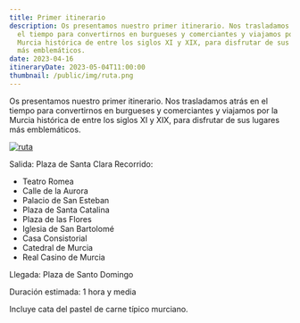 ```yaml
---
title: Primer itinerario
description: Os presentamos nuestro primer itinerario. Nos trasladamos atrás en
  el tiempo para convertirnos en burgueses y comerciantes y viajamos por la
  Murcia histórica de entre los siglos XI y XIX, para disfrutar de sus lugares
  más emblemáticos.
date: 2023-04-16
itineraryDate: 2023-05-04T11:00:00
thumbnail: /public/img/ruta.png
---
```


Os presentamos nuestro primer itinerario. Nos trasladamos atrás en el tiempo para convertirnos en burgueses y comerciantes y viajamos por la Murcia histórica de entre los siglos XI y XIX, para disfrutar de sus lugares más emblemáticos.

<a href="https://felt.com/map/Untitled-Map-zZiJfEF0TWWcaBv3n39AzyA">![ruta](/img/Ruta.png "ruta")</a>

Salida: Plaza de Santa Clara
Recorrido:

-   Teatro Romea
-   Calle de la Aurora
-   Palacio de San Esteban
-   Plaza de Santa Catalina
-   Plaza de las Flores
-   Iglesia de San Bartolomé
-   Casa Consistorial
-   Catedral de Murcia
-   Real Casino de Murcia

Llegada: Plaza de Santo Domingo

Duración estimada: 1 hora y media

Incluye cata del pastel de carne típico murciano.


